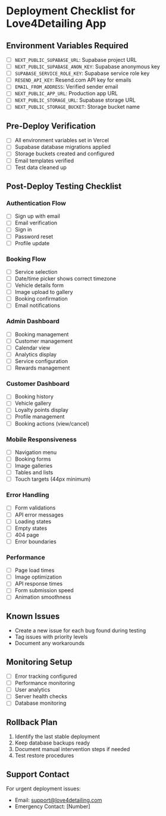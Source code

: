 # Deployment Checklist for Love4Detailing App

## Environment Variables Required
- [ ] `NEXT_PUBLIC_SUPABASE_URL`: Supabase project URL
- [ ] `NEXT_PUBLIC_SUPABASE_ANON_KEY`: Supabase anonymous key
- [ ] `SUPABASE_SERVICE_ROLE_KEY`: Supabase service role key
- [ ] `RESEND_API_KEY`: Resend.com API key for emails
- [ ] `EMAIL_FROM_ADDRESS`: Verified sender email
- [ ] `NEXT_PUBLIC_APP_URL`: Production app URL
- [ ] `NEXT_PUBLIC_STORAGE_URL`: Supabase storage URL
- [ ] `NEXT_PUBLIC_STORAGE_BUCKET`: Storage bucket name

## Pre-Deploy Verification
- [ ] All environment variables set in Vercel
- [ ] Supabase database migrations applied
- [ ] Storage buckets created and configured
- [ ] Email templates verified
- [ ] Test data cleaned up

## Post-Deploy Testing Checklist

### Authentication Flow
- [ ] Sign up with email
- [ ] Email verification
- [ ] Sign in
- [ ] Password reset
- [ ] Profile update

### Booking Flow
- [ ] Service selection
- [ ] Date/time picker shows correct timezone
- [ ] Vehicle details form
- [ ] Image upload to gallery
- [ ] Booking confirmation
- [ ] Email notifications

### Admin Dashboard
- [ ] Booking management
- [ ] Customer management
- [ ] Calendar view
- [ ] Analytics display
- [ ] Service configuration
- [ ] Rewards management

### Customer Dashboard
- [ ] Booking history
- [ ] Vehicle gallery
- [ ] Loyalty points display
- [ ] Profile management
- [ ] Booking actions (view/cancel)

### Mobile Responsiveness
- [ ] Navigation menu
- [ ] Booking forms
- [ ] Image galleries
- [ ] Tables and lists
- [ ] Touch targets (44px minimum)

### Error Handling
- [ ] Form validations
- [ ] API error messages
- [ ] Loading states
- [ ] Empty states
- [ ] 404 page
- [ ] Error boundaries

### Performance
- [ ] Page load times
- [ ] Image optimization
- [ ] API response times
- [ ] Form submission speed
- [ ] Animation smoothness

## Known Issues
- Create a new issue for each bug found during testing
- Tag issues with priority levels
- Document any workarounds

## Monitoring Setup
- [ ] Error tracking configured
- [ ] Performance monitoring
- [ ] User analytics
- [ ] Server health checks
- [ ] Database monitoring

## Rollback Plan
1. Identify the last stable deployment
2. Keep database backups ready
3. Document manual intervention steps if needed
4. Test restore procedures

## Support Contact
For urgent deployment issues:
- Email: support@love4detailing.com
- Emergency Contact: [Number] 